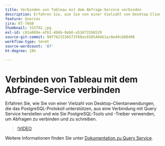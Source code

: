 ```yaml
---
title: Verbinden von Tableau mit dem Abfrage-Service verbinden
description: Erfahren Sie, wie Sie von einer Vielzahl von Desktop-Clientanwendungen, die das PostgreSQL-Protokoll unterstützen, aus eine Verbindung mit Query Service herstellen und wie Sie PostgreSQL-Tools und -Treiber verwenden, um Abfragen zu verbinden und zu schreiben.
feature: Queries
jira: KT-7688
thumbnail: 333702.jpg
exl-id: c81e669e-af61-4b6b-8eb6-a516731b6529
source-git-commit: 90f7621536573f60ac6585404b1ac0e49cb08496
workflow-type: tm+mt
source-wordcount: '87'
ht-degree: 18%

---
```


# Verbinden von Tableau mit dem Abfrage-Service verbinden

Erfahren Sie, wie Sie von einer Vielzahl von Desktop-Clientanwendungen, die das PostgreSQL-Protokoll unterstützen, aus eine Verbindung mit Query Service herstellen und wie Sie PostgreSQL-Tools und -Treiber verwenden, um Abfragen zu verbinden und zu schreiben.

>[!VIDEO](https://video.tv.adobe.com/v/333702?quality=12&learn=on)

Weitere Informationen finden Sie unter [Dokumentation zu Query Service](https://experienceleague.adobe.com/docs/experience-platform/query/home.html?lang=de).
